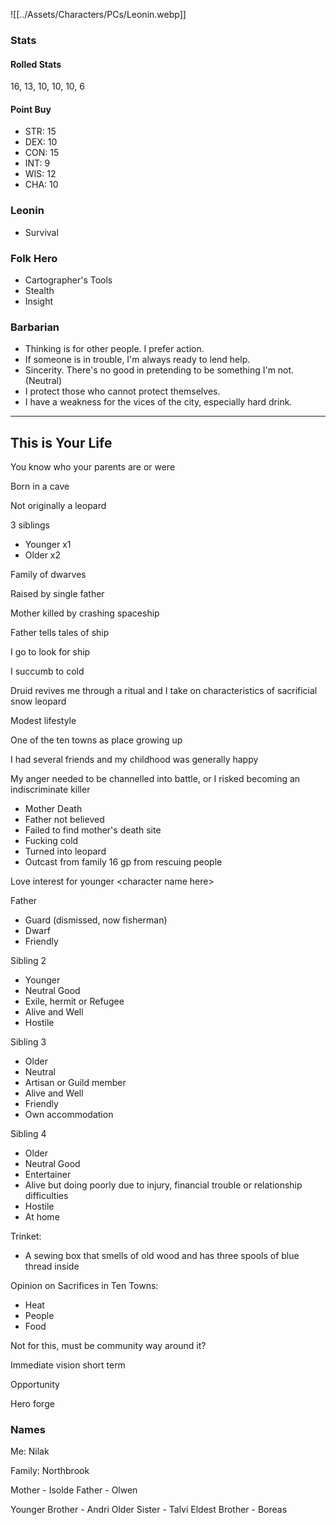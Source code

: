 ![[../Assets/Characters/PCs/Leonin.webp]]

### Stats

#### Rolled Stats

16, 13, 10, 10, 10, 6

#### Point Buy

- STR: 15
- DEX: 10
- CON: 15
- INT: 9
- WIS: 12
- CHA: 10

### Leonin

- Survival

### Folk Hero

- Cartographer's Tools
- Stealth
- Insight

### Barbarian

- Thinking is for other people. I prefer action.
- If someone is in trouble, I'm always ready to lend help.
- Sincerity. There's no good in pretending to be something I'm not. (Neutral)
- I protect those who cannot protect themselves.
- I have a weakness for the vices of the city, especially hard drink.

<hr>

## This is Your Life  

You know who your parents are or were

Born in a cave

Not originally a leopard

3 siblings
- Younger x1
- Older x2

Family of dwarves

Raised by single father

Mother killed by crashing spaceship

Father tells tales of ship

I go to look for ship

I succumb to cold

Druid revives me through a ritual and I take on characteristics of sacrificial snow leopard

Modest lifestyle

One of the ten towns as place growing up

I had several friends and my childhood was generally happy

My anger needed to be channelled into battle, or I risked becoming an indiscriminate killer
- Mother Death
- Father not believed
- Failed to find mother's death site
- Fucking cold
- Turned into leopard
- Outcast from family
16 gp from rescuing people

Love interest for younger \<character name here\>

Father
- Guard (dismissed, now fisherman)
- Dwarf
- Friendly

Sibling 2
- Younger
- Neutral Good
- Exile, hermit or Refugee
- Alive and Well
- Hostile

Sibling 3
- Older
- Neutral
- Artisan or Guild member
- Alive and Well
- Friendly
- Own accommodation

Sibling 4
- Older
- Neutral Good
- Entertainer
- Alive but doing poorly due to injury, financial trouble or relationship difficulties
- Hostile
- At home

Trinket:
- A sewing box that smells of old wood and has three spools of blue thread inside

Opinion on Sacrifices in Ten Towns:
- Heat
- People
- Food

Not for this, must be community way around it?

Immediate vision short term

Opportunity

Hero forge



### Names

Me: 
Nilak

Family: Northbrook

Mother - Isolde
Father - Olwen

Younger Brother - Andri
Older Sister - Talvi
Eldest Brother - Boreas
